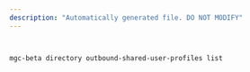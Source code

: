 ```yaml
---
description: "Automatically generated file. DO NOT MODIFY"
---
```


```bash


mgc-beta directory outbound-shared-user-profiles list

```